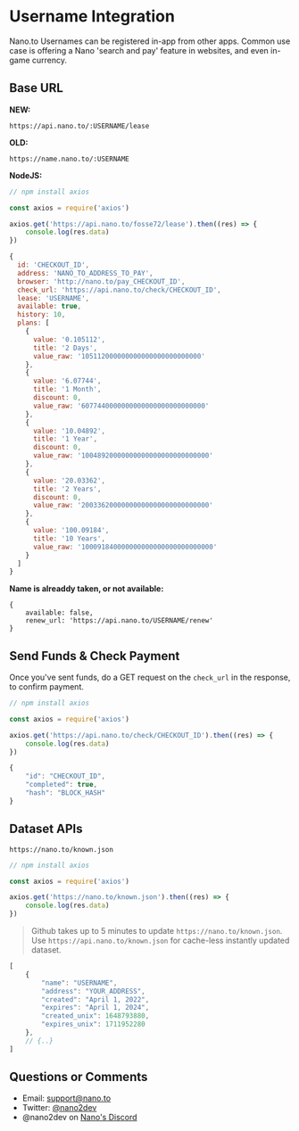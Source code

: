 # Username Integration

Nano.to Usernames can be registered in-app from other apps. Common use case is offering a Nano 'search and pay' feature in websites, and even in-game currency.

## Base URL

**NEW:**

```
https://api.nano.to/:USERNAME/lease
```

**OLD:**

```
https://name.nano.to/:USERNAME
```

**NodeJS:**

```js
// npm install axios

const axios = require('axios')

axios.get('https://api.nano.to/fosse72/lease').then((res) => {
	console.log(res.data)
})
```

```js
{
  id: 'CHECKOUT_ID',
  address: 'NANO_TO_ADDRESS_TO_PAY',
  browser: 'http://nano.to/pay_CHECKOUT_ID',
  check_url: 'https://api.nano.to/check/CHECKOUT_ID',
  lease: 'USERNAME',
  available: true,
  history: 10,
  plans: [
    {
      value: '0.105112',
      title: '2 Days',
      value_raw: '105112000000000000000000000000'
    },
    {
      value: '6.07744',
      title: '1 Month',
      discount: 0,
      value_raw: '6077440000000000000000000000000'
    },
    {
      value: '10.04892',
      title: '1 Year',
      discount: 0,
      value_raw: '10048920000000000000000000000000'
    },
    {
      value: '20.03362',
      title: '2 Years',
      discount: 0,
      value_raw: '20033620000000000000000000000000'
    },
    {
      value: '100.09184',
      title: '10 Years',
      value_raw: '100091840000000000000000000000000'
    }
  ]
}
```

**Name is alreaddy taken, or not available:**

```
{ 
	available: false, 
	renew_url: 'https://api.nano.to/USERNAME/renew' 
}
```

## Send Funds & Check Payment

Once you've sent funds, do a GET request on the ```check_url``` in the response, to confirm payment.

```js
// npm install axios

const axios = require('axios')

axios.get('https://api.nano.to/check/CHECKOUT_ID').then((res) => {
	console.log(res.data)
})
```

```js
{ 
	"id": "CHECKOUT_ID",
	"completed": true, 
	"hash": "BLOCK_HASH"
}
```

## Dataset APIs

```
https://nano.to/known.json
```

```js
// npm install axios

const axios = require('axios')

axios.get('https://nano.to/known.json').then((res) => {
	console.log(res.data)
})
```

> Github takes up to 5 minutes to update ```https://nano.to/known.json```. Use ```https://api.nano.to/known.json``` for cache-less instantly updated dataset. 

```js
[
	{
		"name": "USERNAME",
		"address": "YOUR_ADDRESS",
		"created": "April 1, 2022",
		"expires": "April 1, 2024",
		"created_unix": 1648793880,
		"expires_unix": 1711952280
	},
	// {..}
]
```

## Questions or Comments 

- Email: support@nano.to
- Twitter: [@nano2dev](https://twitter.com/nano2dev)
- @nano2dev on [Nano's Discord](https://discord.com/invite/RNAE2R9) 